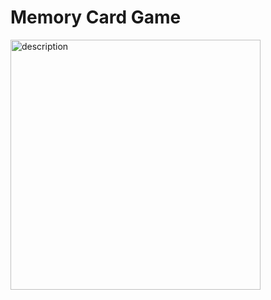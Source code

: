 # Memory Card Game


<img align="center" alt="description" width="400px" src="https://www.google.com/url?sa=i&url=https%3A%2F%2Fwww.codester.com%2Fitems%2F3290%2Fmemory-game-android-source-code&psig=AOvVaw2BjDOaDENvX81Fmi6NNdh0&ust=1605770927984000&source=images&cd=vfe&ved=0CAIQjRxqFwoTCPCN8oHJi-0CFQAAAAAdAAAAABAD"/>